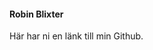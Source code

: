 #### Robin Blixter

Här har ni en länk till min Github.

[<i class="fab fa-github-square fa-3x"></i>](https://github.com/Blixter)

